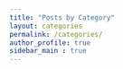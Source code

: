 ```yaml
---
title: "Posts by Category"
layout: categories
permalink: /categories/
author_profile: true
sidebar_main : true
---
```

